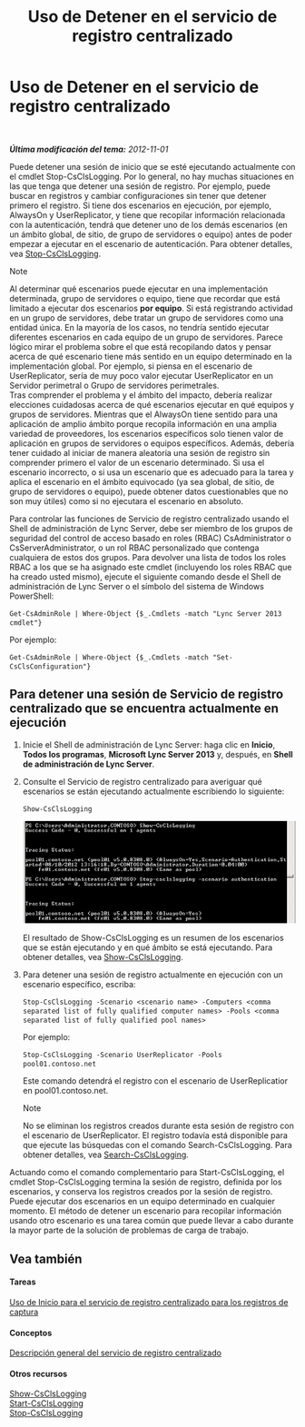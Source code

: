 ﻿---
title: Uso de Detener en el servicio de registro centralizado
TOCTitle: Uso de Detener en el servicio de registro centralizado
ms:assetid: 09ac093e-8f30-4874-84b4-12548ac8c898
ms:mtpsurl: https://technet.microsoft.com/es-es/library/JJ687964(v=OCS.15)
ms:contentKeyID: 49888881
ms.date: 01/07/2017
mtps_version: v=OCS.15
ms.translationtype: HT
---

# Uso de Detener en el servicio de registro centralizado

 

_**Última modificación del tema:** 2012-11-01_

Puede detener una sesión de inicio que se esté ejecutando actualmente con el cmdlet Stop-CsClsLogging. Por lo general, no hay muchas situaciones en las que tenga que detener una sesión de registro. Por ejemplo, puede buscar en registros y cambiar configuraciones sin tener que detener primero el registro. Si tiene dos escenarios en ejecución, por ejemplo, AlwaysOn y UserReplicator, y tiene que recopilar información relacionada con la autenticación, tendrá que detener uno de los demás escenarios (en un ámbito global, de sitio, de grupo de servidores o equipo) antes de poder empezar a ejecutar en el escenario de autenticación. Para obtener detalles, vea [Stop-CsClsLogging](stop-csclslogging.md).


> [!NOTE]
> Al determinar qué escenarios puede ejecutar en una implementación determinada, grupo de servidores o equipo, tiene que recordar que está limitado a ejecutar dos escenarios <STRONG>por equipo</STRONG>. Si está registrando actividad en un grupo de servidores, debe tratar un grupo de servidores como una entidad única. En la mayoría de los casos, no tendría sentido ejecutar diferentes escenarios en cada equipo de un grupo de servidores. Parece lógico mirar el problema sobre el que está recopilando datos y pensar acerca de qué escenario tiene más sentido en un equipo determinado en la implementación global. Por ejemplo, si piensa en el escenario de UserReplicator, sería de muy poco valor ejecutar UserReplicator en un Servidor perimetral o Grupo de servidores perimetrales.<BR>Tras comprender el problema y el ámbito del impacto, debería realizar elecciones cuidadosas acerca de qué escenarios ejecutar en qué equipos y grupos de servidores. Mientras que el AlwaysOn tiene sentido para una aplicación de amplio ámbito porque recopila información en una amplia variedad de proveedores, los escenarios específicos solo tienen valor de aplicación en grupos de servidores o equipos específicos. Además, debería tener cuidado al iniciar de manera aleatoria una sesión de registro sin comprender primero el valor de un escenario determinado. Si usa el escenario incorrecto, o si usa un escenario que es adecuado para la tarea y aplica el escenario en el ámbito equivocado (ya sea global, de sitio, de grupo de servidores o equipo), puede obtener datos cuestionables que no son muy útiles) como si no ejecutara el escenario en absoluto.



Para controlar las funciones de Servicio de registro centralizado usando el Shell de administración de Lync Server, debe ser miembro de los grupos de seguridad del control de acceso basado en roles (RBAC) CsAdministrator o CsServerAdministrator, o un rol RBAC personalizado que contenga cualquiera de estos dos grupos. Para devolver una lista de todos los roles RBAC a los que se ha asignado este cmdlet (incluyendo los roles RBAC que ha creado usted mismo), ejecute el siguiente comando desde el Shell de administración de Lync Server o el símbolo del sistema de Windows PowerShell:

    Get-CsAdminRole | Where-Object {$_.Cmdlets -match "Lync Server 2013 cmdlet"}

Por ejemplo:

    Get-CsAdminRole | Where-Object {$_.Cmdlets -match "Set-CsClsConfiguration"}

## Para detener una sesión de Servicio de registro centralizado que se encuentra actualmente en ejecución

1.  Inicie el Shell de administración de Lync Server: haga clic en **Inicio**, **Todos los programas**, **Microsoft Lync Server 2013** y, después, en **Shell de administración de Lync Server**.

2.  Consulte el Servicio de registro centralizado para averiguar qué escenarios se están ejecutando actualmente escribiendo lo siguiente:
    
        Show-CsClsLogging
    
    ![Consola Windows PowerShell después de llamar Show-CsCl](images/JJ687964.eb190c32-529c-4277-a731-52c47d22d8fa(OCS.15).jpg "Consola Windows PowerShell después de llamar Show-CsCl")
    
    El resultado de Show-CsClsLogging es un resumen de los escenarios que se están ejecutando y en qué ámbito se está ejecutando. Para obtener detalles, vea [Show-CsClsLogging](show-csclslogging.md).

3.  Para detener una sesión de registro actualmente en ejecución con un escenario específico, escriba:
    
        Stop-CsClsLogging -Scenario <scenario name> -Computers <comma separated list of fully qualified computer names> -Pools <comma separated list of fully qualified pool names>
    
    Por ejemplo:
    
        Stop-CsClsLogging -Scenario UserReplicator -Pools pool01.contoso.net
    
    Este comando detendrá el registro con el escenario de UserReplicatior en pool01.contoso.net.
    

    > [!NOTE]
    > No se eliminan los registros creados durante esta sesión de registro con el escenario de UserReplicator. El registro todavía está disponible para que ejecute las búsquedas con el comando Search-CsClsLogging. Para obtener detalles, vea <A href="search-csclslogging.md">Search-CsClsLogging</A>.



Actuando como el comando complementario para Start-CsClsLogging, el cmdlet Stop-CsClsLogging termina la sesión de registro, definida por los escenarios, y conserva los registros creados por la sesión de registro. Puede ejecutar dos escenarios en un equipo determinado en cualquier momento. El método de detener un escenario para recopilar información usando otro escenario es una tarea común que puede llevar a cabo durante la mayor parte de la solución de problemas de carga de trabajo.

## Vea también

#### Tareas

[Uso de Inicio para el servicio de registro centralizado para los registros de captura](lync-server-2013-using-start-for-the-centralized-logging-service-to-capture-logs.md)  

#### Conceptos

[Descripción general del servicio de registro centralizado](lync-server-2013-overview-of-the-centralized-logging-service.md)  

#### Otros recursos

[Show-CsClsLogging](show-csclslogging.md)  
[Start-CsClsLogging](start-csclslogging.md)  
[Stop-CsClsLogging](stop-csclslogging.md)

